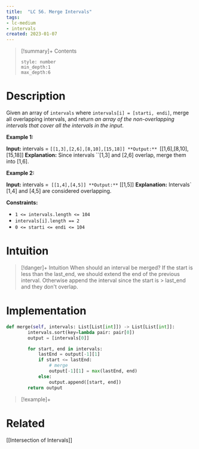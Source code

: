 ```yaml
---
title:  "LC 56. Merge Intervals"
tags:
- lc-medium
- intervals
created: 2023-01-07
---
```


>[!summary]+ Contents
>```toc
>style: number
>min_depth:1
>max_depth:6
>```

# Description
Given an array of `intervals` where `intervals[i] = [starti, endi]`, merge all overlapping intervals, and return _an array of the non-overlapping intervals that cover all the intervals in the input_.

**Example 1:**

**Input:** intervals = ``[[1,3],[2,6],[8,10],[15,18]]
**Output:** ``[[1,6],[8,10],[15,18]]
**Explanation:** Since intervals ``[1,3] and [2,6] overlap, merge them into [1,6].

**Example 2:**

**Input:** intervals =`` [[1,4],[4,5]]
**Output:**`` [[1,5]]
**Explanation:** Intervals` [1,4] and [4,5] are considered overlapping.

**Constraints:**

-   `1 <= intervals.length <= 104`
-   `intervals[i].length == 2`
-   `0 <= starti <= endi <= 104`
# Intuition

>[!danger]+ Intuition
>When should an interval be merged? If the start is less than the last_end, we should extend the end of the previous interval. Otherwise append the interval since the start is > last_end and they don't overlap. 



# Implementation
```python
def merge(self, intervals: List[List[int]]) -> List[List[int]]:
        intervals.sort(key=lambda pair: pair[0])
        output = [intervals[0]]

        for start, end in intervals:
            lastEnd = output[-1][1]
            if start <= lastEnd:
                # merge
                output[-1][1] = max(lastEnd, end)
            else:
                output.append([start, end])
        return output
```

>[!example]+ 


# Related
[[Intersection of Intervals]]